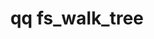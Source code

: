 ---
category: fs
command: fs_walk_tree
optional_options:
- alternate: []
  help: Tree root path
  name: --path
  required: false
- alternate: []
  help: Snapshot ID to read from
  name: --snapshot
  required: false
- alternate: []
  help: Only display files
  name: --file-only
  required: false
- alternate: []
  help: Only display directories
  name: --directory-only
  required: false
- alternate: []
  help: Only display symlinks
  name: --symlink-only
  required: false
- alternate: []
  help: Display detailed owner and group information
  name: --display-ownership
  required: false
- alternate: []
  help: Display all attributes
  name: --display-all-attributes
  required: false
- alternate: []
  help: Output a file at the specified path instead of stdout
  name: --output-file
  required: false
- alternate: []
  help: The maximum layers to traverse down the tree, starting from the path specified.
    For example, if the file tree is /dir/file, running the command with max-depth
    of 1 from root will yield / and /dir
  name: --max-depth
  required: false
permalink: /qq-cli-command-guide/fs/fs_walk_tree.html
positional_options: []
sidebar: qq_cli_command_reference_sidebar
summary: This section explains how to use the <code>qq fs_walk_tree</code> command.
synopsis: Walk file system tree
title: qq fs_walk_tree
usage: "qq fs_walk_tree [-h] [--path PATH] [--snapshot SNAPSHOT] [--file-only | --directory-only\
  \ | --symlink-only]\n    [--display-ownership | --display-all-attributes] [--output-file\
  \ OUTPUT_FILE] [--max-depth MAX_DEPTH]"
zendesk_source: qq CLI Command Guide

---